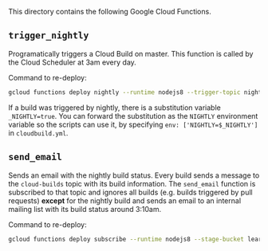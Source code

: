 This directory contains the following Google Cloud Functions.

## `trigger_nightly`
Programatically triggers a Cloud Build on master. This function is called by the Cloud Scheduler at 3am every day.

Command to re-deploy:
```sh
gcloud functions deploy nightly --runtime nodejs8 --trigger-topic nightly
```

If a build was triggered by nightly, there is a substitution variable `_NIGHTLY=true`.
You can forward the substitution as the `NIGHTLY` environment variable so the scripts can use it, by specifying `env: ['NIGHTLY=$_NIGHTLY']` in `cloudbuild.yml`.

## `send_email`
Sends an email with the nightly build status. Every build sends a message to the `cloud-builds` topic with its build information. The `send_email` function is subscribed to that topic and ignores all builds (e.g. builds triggered by pull requests) **except** for the nightly build and sends an email to an internal mailing list with its build status around 3:10am.

Command to re-deploy:
  ```sh
  gcloud functions deploy subscribe --runtime nodejs8 --stage-bucket learnjs-174218_cloudbuild --trigger-topic cloud-builds --set-env-vars MAILGUN_API_KEY=[API_KEY_HERE]
  ```


